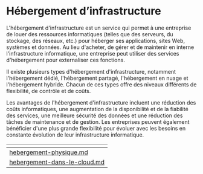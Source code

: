 # Hébergement d’infrastructure

L'hébergement d'infrastructure est un service qui permet à une entreprise de louer des ressources informatiques (telles que des serveurs, du stockage, des réseaux, etc.) pour héberger ses applications, sites Web, systèmes et données. Au lieu d'acheter, de gérer et de maintenir en interne l'infrastructure informatique, une entreprise peut utiliser des services d'hébergement pour externaliser ces fonctions.

Il existe plusieurs types d'hébergement d'infrastructure, notamment l'hébergement dédié, l'hébergement partagé, l'hébergement en nuage et l'hébergement hybride. Chacun de ces types offre des niveaux différents de flexibilité, de contrôle et de coûts.

Les avantages de l'hébergement d'infrastructure incluent une réduction des coûts informatiques, une augmentation de la disponibilité et de la fiabilité des services, une meilleure sécurité des données et une réduction des tâches de maintenance et de gestion. Les entreprises peuvent également bénéficier d'une plus grande flexibilité pour évoluer avec les besoins en constante évolution de leur infrastructure informatique.

<table data-card-size="large" data-view="cards"><thead><tr><th data-card-target data-type="content-ref"></th></tr></thead><tbody><tr><td><a href="hebergement-physique.md">hebergement-physique.md</a></td></tr><tr><td><a href="hebergement-dans-le-cloud.md">hebergement-dans-le-cloud.md</a></td></tr></tbody></table>
